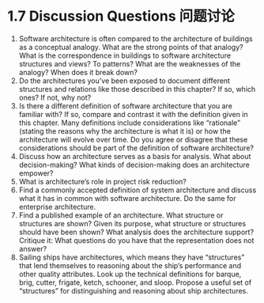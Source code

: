 1.7 Discussion Questions 问题讨论
===

1. Software architecture is often compared to the architecture of buildings as a conceptual analogy. What are the strong points of that analogy? What is the correspondence in buildings to software architecture structures and views? To patterns? What are the weaknesses of the analogy? When does it break down?
2. Do the architectures you’ve been exposed to document different structures and relations like those described in this chapter? If so, which ones? If not, why not?
3. Is there a different definition of software architecture that you are familiar with? If so, compare and contrast it with the definition given in this chapter. Many definitions include considerations like “rationale” (stating the reasons why the architecture is what it is) or how the architecture will evolve over time. Do you agree or disagree that these considerations should be part of the definition of software architecture?
4. Discuss how an architecture serves as a basis for analysis. What about decision-making? What kinds of decision-making does an architecture empower?
5. What is architecture’s role in project risk reduction?
6. Find a commonly accepted definition of system architecture and discuss what it has in common with software architecture. Do the same for enterprise architecture.
7. Find a published example of an architecture. What structure or structures are shown? Given its purpose, what structure or structures should have been shown? What analysis does the architecture support? Critique it: What questions do you have that the representation does not answer?
8. Sailing ships have architectures, which means they have “structures” that lend themselves to reasoning about the ship’s performance and other quality attributes. Look up the technical definitions for barque, brig, cutter, frigate, ketch, schooner, and sloop. Propose a useful set of “structures” for distinguishing and reasoning about ship architectures.